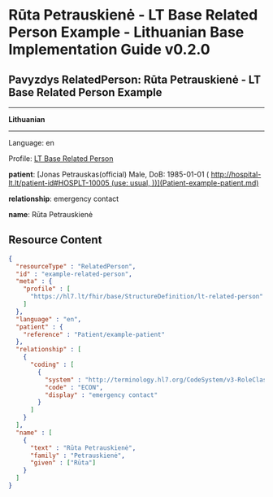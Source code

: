 # Rūta Petrauskienė - LT Base Related Person Example - Lithuanian Base Implementation Guide v0.2.0

## Pavyzdys RelatedPerson: Rūta Petrauskienė - LT Base Related Person Example

-------

**Lithuanian**

-------

Language: en

Profile: [LT Base Related Person](StructureDefinition-lt-related-person.md)

**patient**: [Jonas Petrauskas(official) Male, DoB: 1985-01-01 ( http://hospital-lt.lt/patient-id#HOSPLT-10005 (use: usual, ))](Patient-example-patient.md)

**relationship**: emergency contact

**name**: Rūta Petrauskienė



## Resource Content

```json
{
  "resourceType" : "RelatedPerson",
  "id" : "example-related-person",
  "meta" : {
    "profile" : [
      "https://hl7.lt/fhir/base/StructureDefinition/lt-related-person"
    ]
  },
  "language" : "en",
  "patient" : {
    "reference" : "Patient/example-patient"
  },
  "relationship" : [
    {
      "coding" : [
        {
          "system" : "http://terminology.hl7.org/CodeSystem/v3-RoleClass",
          "code" : "ECON",
          "display" : "emergency contact"
        }
      ]
    }
  ],
  "name" : [
    {
      "text" : "Rūta Petrauskienė",
      "family" : "Petrauskienė",
      "given" : ["Rūta"]
    }
  ]
}

```
